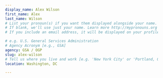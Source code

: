 ```yaml
---
display_name: Alex Wilson
first_name: Alex
last_name: Wilson
# List your pronoun(s) if you want them displayed alongside your name.
# If blank, we'll use just your name. Learn more http://mypronouns.org
# If you include an email address, it will be displayed on your profile page

# e.g. U.S. General Services Administration
# Agency Acronym [e.g., GSA]
agency: GSA / OGP
slug: alex-wilson
# Tell us where you live and work [e.g. 'New York City' or 'Portland, OR']
location: Washington, DC

---
```

